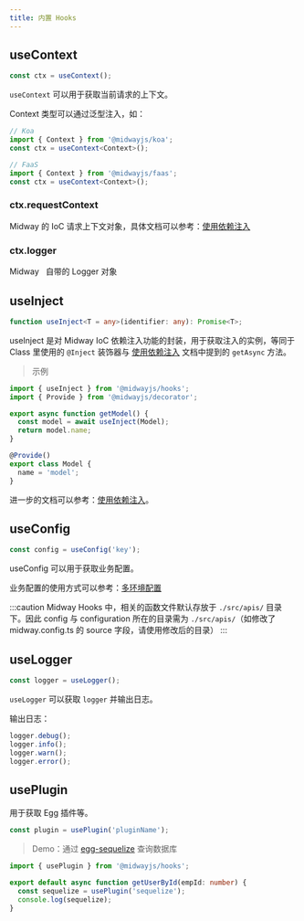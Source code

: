 ```yaml
---
title: 内置 Hooks
---
```


## useContext


```typescript
const ctx = useContext();
```

`useContext` 可以用于获取当前请求的上下文。

Context 类型可以通过泛型注入，如：

```typescript
// Koa
import { Context } from '@midwayjs/koa';
const ctx = useContext<Context>();

// FaaS
import { Context } from '@midwayjs/faas';
const ctx = useContext<Context>();
```

### ctx.requestContext

Midway 的 IoC 请求上下文对象，具体文档可以参考：[使用依赖注入](https://www.yuque.com/midwayjs/faas/use_inject)

### ctx.logger

Midway   自带的 Logger 对象

## useInject

```typescript
function useInject<T = any>(identifier: any): Promise<T>;
```

useInject 是对 Midway IoC 依赖注入功能的封装，用于获取注入的实例，等同于 Class 里使用的 `@Inject` 装饰器与 [使用依赖注入](/docs/container) 文档中提到的 `getAsync` 方法。

> 示例

```typescript
import { useInject } from '@midwayjs/hooks';
import { Provide } from '@midwayjs/decorator';

export async function getModel() {
  const model = await useInject(Model);
  return model.name;
}

@Provide()
export class Model {
  name = 'model';
}
```

进一步的文档可以参考：[使用依赖注入](/docs/container)。

## useConfig

```typescript
const config = useConfig('key');
```

useConfig 可以用于获取业务配置。

业务配置的使用方式可以参考：[多环境配置](/docs/env_config)

:::caution
Midway Hooks 中，相关的函数文件默认存放于 `./src/apis/` 目录下。因此 config 与 configuration 所在的目录需为 `./src/apis/`（如修改了 midway.config.ts 的 source 字段，请使用修改后的目录）
:::

## useLogger

```typescript
const logger = useLogger();
```

`useLogger` 可以获取 `logger` 并输出日志。

输出日志：

```typescript
logger.debug();
logger.info();
logger.warn();
logger.error();
```

## usePlugin

用于获取 Egg 插件等。

```typescript
const plugin = usePlugin('pluginName');
```

> Demo：通过 [egg-sequelize](https://github.com/eggjs/egg-sequelize) 查询数据库

```typescript
import { usePlugin } from '@midwayjs/hooks';

export default async function getUserById(empId: number) {
  const sequelize = usePlugin('sequelize');
  console.log(sequelize);
}
```

